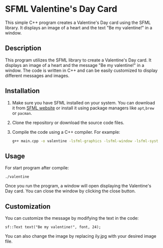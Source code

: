 # SFML Valentine's Day Card

This simple C++ program creates a Valentine's Day card using the SFML library. It displays an image of a heart and the text "Be my valentine!" in a window.

## Description

This program utilizes the SFML library to create a Valentine's Day card. It displays an image of a heart and the message "Be my valentine!" in a window. The code is written in C++ and can be easily customized to display different messages and images.

## Installation

1. Make sure you have SFML installed on your system. You can download it from [SFML website](https://www.sfml-dev.org/download.php) or install it using package managers like `apt`,`brew` or `pacman`.

2. Clone the repository or download the source code files.

3. Compile the code using a C++ compiler. For example:

   ```bash
   g++ main.cpp -o valentine -lsfml-graphics -lsfml-window -lsfml-system
   ```
## Usage
For start program after compile:

`./valentine`

Once you run the program, a window will open displaying the Valentine's Day card. You can close the window by clicking the close button.
## Customization
You can customize the message by modifying the text in the code:

`sf::Text text("Be my valentine!", font, 24);`

You can also change the image by replacing ily.jpg with your desired image file.

